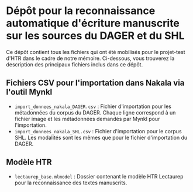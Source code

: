 # Dépôt pour la reconnaissance automatique d'écriture manuscrite sur les sources du DAGER et du SHL

Ce dépôt contient tous les fichiers qui ont été mobilisés pour le projet-test d'HTR dans le cadre de notre mémoire. Ci-dessous, vous trouverez la description des principaux fichiers inclus dans ce dépôt.

## Fichiers CSV pour l'importation dans Nakala via l'outil Mynkl

- `import_donnees_nakala_DAGER.csv` : Fichier d'importation pour les métadonnées du corpus du DAGER. Chaque ligne correspond à un fichier image et les métadonnées demandés par Mynkl pour l'importation. 
- `import_donnees_nakala_SHL.csv` : Fichier d'importation pour le corpus SHL. Les modalités sont les mêmes que pour le fichier d'importation du DAGER. 

## Modèle HTR

- `lectaurep_base.mlmodel` : Dossier contenant le modèle HTR Lectaurep pour la reconnaissance des textes manuscrits. 


